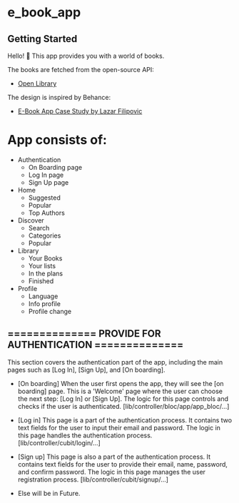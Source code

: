 # e_book_app

## Getting Started

Hello! 👋 This app provides you with a world of books.

The books are fetched from the open-source API:
- [Open Library](https://openlibrary.org/developers/api)

The design is inspired by Behance:
- [E-Book App Case Study by Lazar Filipovic](https://www.behance.net/gallery/171074413/E-Book-App-Case-Study)

# App consists of:

- Authentication
    - On Boarding page
    - Log In page
    - Sign Up page
- Home
    - Suggested
    - Popular
    - Top Authors
- Discover
    - Search
    - Categories
    - Popular
- Library
    - Your Books
    - Your lists
    - In the plans
    - Finished
- Profile
    - Language
    - Info profile
    - Profile change

## ============== PROVIDE FOR AUTHENTICATION ==============

This section covers the authentication part of the app, including the main pages such as 
[Log In], [Sign Up], and [On boarding].

- [On boarding]
  When the user first opens the app, they will see the [on boarding] page. 
  This is a 'Welcome' page where the user can choose the next step: 
  [Log In] or [Sign Up]. 
  The logic for this page controls and checks if the user is authenticated.
  [lib/controller/bloc/app/app_bloc/...]

- [Log in]
  This page is a part of the authentication process. 
  It contains two text fields for the user to input their email and password. 
  The logic in this page handles the authentication process.
  [lib/controller/cubit/login/...]

- [Sign up]
  This page is also a part of the authentication process. 
  It contains text fields for the user to provide their email, name, password, and confirm password.
  The logic in this page manages the user registration process.
  [lib/controller/cubit/signup/...]










- Else will be in Future.
  
        
    
